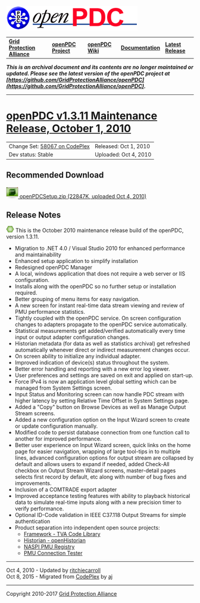 [![The Open Source Phasor Data Concentrator](openPDC_Logo.png)](openPDC_Home.md)

|   |   |   |   |   |
|---|---|---|---|---|
| **[Grid Protection Alliance](http://www.gridprotectionalliance.org)** | **[openPDC Project](https://github.com/GridProtectionAlliance/openPDC)** | **[openPDC Wiki](openPDC_Home.md)** | **[Documentation](openPDC_Documentation_Home.md)** | **[Latest Release](https://github.com/GridProtectionAlliance/openPDC/releases)** |

***This is an archival document and its contents are no longer maintained or updated. Please see the latest version of the openPDC project at [https://github.com/GridProtectionAlliance/openPDC](https://github.com/GridProtectionAlliance/openPDC).***

---

# [openPDC v1.3.11 Maintenance Release, October 1, 2010](http://openpdc.codeplex.com/releases/view/53265)

|   |   |
|---|---|
| Change Set: [58067 on CodePlex](http://openpdc.codeplex.com/SourceControl/changeset/view/58067) | Released: Oct 1, 2010 |
| Dev status: Stable | Uploaded: Oct 4, 2010 |

## Recommended Download

[![](files/RuntimeBinary.gif) openPDCSetup.zip (22847K, uploaded Oct 4, 2010)](http://openpdc.codeplex.com/downloads/get/154217)

## Release Notes

[![](files/project_icon_lrg.gif)]() This is the October 2010 maintenance release build of the openPDC, version 1.3.11.

- Migration to .NET 4.0 / Visual Studio 2010 for enhanced performance and maintainability
- Enhanced setup application to simplify installation
- Redesigned openPDC Manager
- A local, windows application that does not require a web server or IIS configuration.
- Installs along with the openPDC so no further setup or installation required.
- Better grouping of menu items for easy navigation.
- A new screen for instant real-time data stream viewing and review of PMU performance statistics.
- Tightly coupled with the openPDC service. On screen configuration changes to adapters propagate to the openPDC service automatically.
- Statistical measurements get added/verified automatically every time input or output adapter configuration changes.
- Historian metadata (for data as well as statistics archival) get refreshed automatically whenever direct or indirect measurement changes occur.
- On screen ability to initialize any individual adapter.
- Improved indication of device(s) status throughout the system.
- Better error handling and reporting with a new error log viewer.
- User preferences and settings are saved on exit and applied on start-up.
- Force IPv4 is now an application level global setting which can be managed from System Settings screen.
- Input Status and Monitoring screen can now handle PDC stream with higher latency by setting Relative Time Offset in System Settings page.
- Added a "Copy" button on Browse Devices as well as Manage Output Stream screens.
- Added a new configuration option on the Input Wizard screen to create or update configuration manually.
- Modified code to persist database connection from one function call to another for improved performance.
- Better user experience on Input Wizard screen, quick links on the home page for easier navigation, wrapping of large tool-tips in to multiple lines, advanced configuration options for output stream are collapsed by default and allows users to expand if needed, added Check-All checkbox on Output Stream Wizard screens, master-detail pages selects first record by default, etc along with number of bug fixes and improvements.
- Inclusion of a COMTRADE export adapter
- Improved acceptance testing features with ability to playback historical data to simulate real-time inputs along with a new precision timer to verify performance.
- Optional ID-Code validation in IEEE C37.118 Output Streams for simple authentication
- Product separation into independent open source projects:
    -  [Framework - TVA Code Library](http://tvacodelibrary.codeplex.com/)
    -  [Historian - openHistorian](http://openhistorian.codeplex.com/)
    -  [NASPI PMU Registry](http://pmuregistry.codeplex.com/)
    -  [PMU Connection Tester](http://pmuconnectiontester.codeplex.com/)

---

Oct 4, 2010 - Updated by [ritchiecarroll](https://github.com/ritchiecarroll)  
Oct 8, 2015 - Migrated from [CodePlex](http://openpdc.codeplex.com/releases/view/53265) by [aj](https://github.com/ajstadlin)

---

Copyright 2010-2017 [Grid Protection Alliance](http://www.gridprotectionalliance.org)